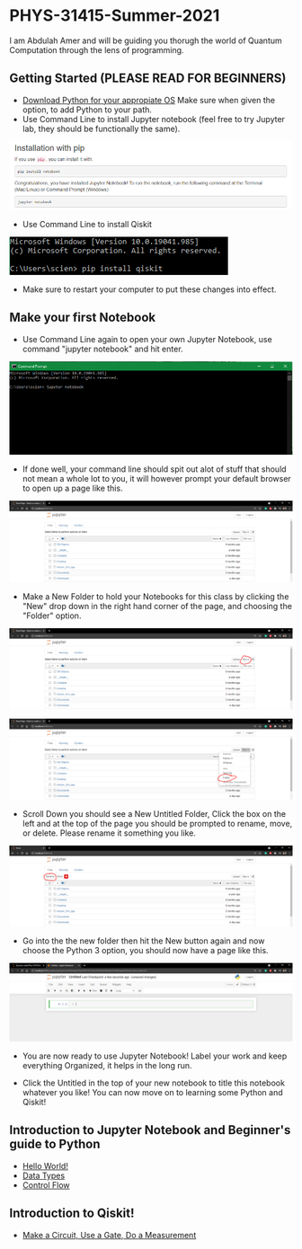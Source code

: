 # PHYS-31415-Summer-2021

I am Abdulah Amer and will be guiding you thorugh the world of Quantum Computation through the lens of programming.


## Getting Started (PLEASE READ FOR BEGINNERS)

* [Download Python for your appropiate OS](https://www.python.org/ "Python Homepage") Make sure when given the option, to add Python to your path. 
* Use Command Line to install Jupyter notebook (feel free to try Jupyter lab, they should be functionally the same).


![](https://github.com/AbdulahAmer/PHYS-31415-Summer-2021/blob/052a3d1aafd24c53b36e5306431813642b6cb07b/Images/pip%20install%20jupyter.PNG)

* Use Command Line to install Qiskit 

![](https://github.com/AbdulahAmer/PHYS-31415-Summer-2021/blob/deecac94b34b19076f172a039f2199e0f5ed8b52/Images/pip%20install%20qiskit.PNG)

* Make sure to restart your computer to put these changes into effect. 

## Make your first Notebook 

* Use Command Line again to open your own Jupyter Notebook, use command "jupyter notebook" and hit enter.

![](https://github.com/AbdulahAmer/PHYS-31415-Summer-2021/blob/42ee0881d7f15d5329ca1d9af8b58ab061cec19f/Images/cmd%20notebook.PNG)

* If done well, your command line should spit out alot of stuff that should not mean a whole lot to you, it will however prompt your default browser to open up a page like this.

![](https://github.com/AbdulahAmer/PHYS-31415-Summer-2021/blob/dff76fbc2ded7183ca48e52c17ab117a8dc54d88/Images/Jupyter%20Home.PNG)

* Make a New Folder to hold your Notebooks for this class by clicking the "New" drop down in the right hand corner of the page, and choosing  the "Folder" option.

![](https://github.com/AbdulahAmer/PHYS-31415-Summer-2021/blob/4f2fe144a3e871aa9d34af4fbcf77b96d4e9179e/Images/Jupyter%20Home%20New%20drop%20down.PNG)

![](https://github.com/AbdulahAmer/PHYS-31415-Summer-2021/blob/193c8f367638276eee21781d0a5fd7520cb5b4c3/Images/Jupyter%20Home%20New%20Folder.PNG)

* Scroll Down you should see a New Untitled Folder, Click the box on the left and at the top of the page you should be prompted to rename, move, or delete. Please rename it something you like. 

![](https://github.com/AbdulahAmer/PHYS-31415-Summer-2021/blob/271336854a9188b1e6441d1a8c85bb17b74890cd/Images/Jupyter%20Rename.PNG)

* Go into the the new folder then hit the New button again and now choose the Python 3 option, you should now have a page like this.

![](https://github.com/AbdulahAmer/PHYS-31415-Summer-2021/blob/6ffbe0c03c55aa7a8736f63d150aa396c18dcb17/Images/New%20Notebook.PNG)

* You are now ready to use Jupyter Notebook! Label your work and keep everything Organized, it helps in the long run. 

* Click the Untitled in the top of your new notebook to title this notebook whatever you like! You can now move on to learning some Python and Qiskit! 

## Introduction to Jupyter Notebook and Beginner's guide to Python

* [Hello World!]( https://github.com/AbdulahAmer/PHYS-31415-Summer-2021/blob/1c0901cd470e56e28f8e2c96e11b4c8334e46fe3/Intro%20the%20Jupyter%20Notebook%20and%20Python/datatypes,%20variables,%20and%20Hello%20World.ipynb )
* [Data Types](https://github.com/AbdulahAmer/PHYS-31415-Summer-2021/blob/4a8d6c536992f3a2ca7f8238feb85d0a200af248/Intro%20the%20Jupyter%20Notebook%20and%20Python/Data%20Types.ipynb)
* [Control Flow](https://github.com/AbdulahAmer/PHYS-31415-Summer-2021/blob/8dc448f93b2d6bd4ad8afb223d4a846582737e16/Intro%20the%20Jupyter%20Notebook%20and%20Python/Control%20Flow%20.ipynb)

## Introduction to Qiskit! 

* [Make a Circuit, Use a Gate, Do a Measurement]()
